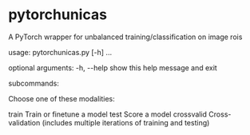 # pytorchunicas
A PyTorch wrapper for unbalanced training/classification on image rois

usage: pytorchunicas.py [-h] <command> ...

optional arguments:
  -h, --help  show this help message and exit

subcommands:

<command>   Choose one of these modalities:

train       Train or finetune a model
test        Score a model
crossvalid  Cross-validation (includes multiple iterations of training and
              testing)
